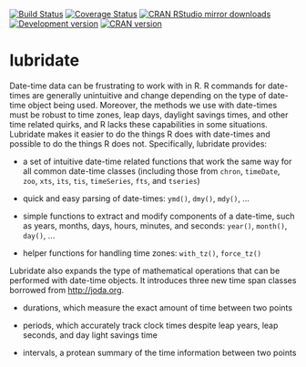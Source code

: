 [![Build Status](https://travis-ci.org/hadley/lubridate.png?branch=master)](https://travis-ci.org/hadley/lubridate)
[![Coverage Status](https://img.shields.io/codecov/c/github/hadley/lubridate/master.svg)](https://codecov.io/github/hadley/lubridate?branch=master)
[![CRAN RStudio mirror downloads](http://cranlogs.r-pkg.org/badges/lubridate)](https://cran.r-project.org/package=lubridate)
[![Development version](https://img.shields.io/badge/devel-1.5.0.9000-orange.svg)](https://github.com/hadley/lubridate)
[![CRAN version](http://www.r-pkg.org/badges/version/lubridate)](http://cran.r-project.org/package=lubridate)

# lubridate

Date-time data can be frustrating to work with in R. R commands for date-times are generally unintuitive and change depending on the type of date-time object being used. Moreover, the methods we use with date-times must be robust to time zones, leap days, daylight savings times, and other time related quirks, and R lacks these capabilities in some situations. Lubridate makes it easier to do the things R does with date-times and possible to do the things R does not. Specifically, lubridate provides:

* a set of intuitive date-time related functions that work the same way for
  all common date-time classes (including those from `chron`, `timeDate`,
  `zoo`, `xts`, `its`, `tis`, `timeSeries`, `fts`, and `tseries`)

* quick and easy parsing of date-times: `ymd()`, `dmy()`, `mdy()`, ...

* simple functions to extract and modify components of a date-time, such as
  years, months, days, hours, minutes, and seconds: `year()`, `month()`,
  `day()`, ...

* helper functions for handling time zones: `with_tz()`, `force_tz()`

Lubridate also expands the type of mathematical operations that can be performed with date-time objects. It introduces three new time span classes borrowed from http://joda.org.

* durations, which measure the exact amount of time between two points

* periods, which accurately track clock times despite leap years, leap
  seconds, and day light savings time

* intervals, a protean summary of the time information between two points
